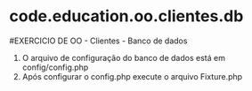 # code.education.oo.clientes.db

#EXERCICIO DE OO - Clientes - Banco de dados
1. O arquivo de configuração do banco de dados está em config/config.php
2. Após configurar o config.php execute o arquivo Fixture.php
